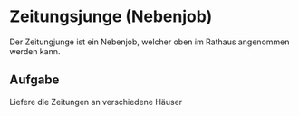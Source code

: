 # Zeitungsjunge (Nebenjob)
Der Zeitungjunge ist ein Nebenjob, welcher oben im Rathaus angenommen werden kann.

## Aufgabe
Liefere die Zeitungen an verschiedene Häuser